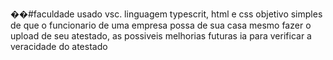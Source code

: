 ��# f a c u l d a d e 
usado vsc.
linguagem typescrit, html e css
objetivo simples de que o funcionario de uma empresa possa de sua casa mesmo fazer o upload de seu atestado, as possiveis melhorias futuras
ia para verificar a veracidade do atestado
 
 
